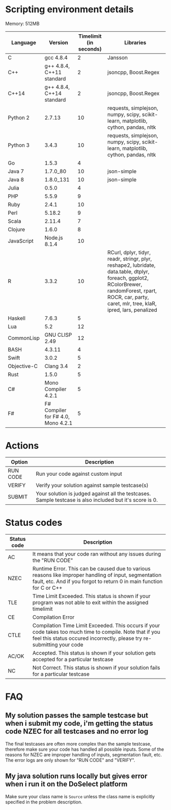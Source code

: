 # Scripting environment details

Memory: 512MB

| Language    | Version                            | Timelimit (in seconds) | Libraries                                                                          |
| ----------  | ---------------------------------- | ---------------------- | ---------------------------------------------------------------------------------- |
| C           | gcc 4.8.4                          | 2                      | Jansson                                                                            |
| C++         | g++ 4.8.4, C++11 standard          | 2                      | jsoncpp, Boost.Regex                                                               |
| C++14       | g++ 4.8.4, C++14 standard          | 2                      | jsoncpp, Boost.Regex                                                               |
| Python 2    | 2.7.13                             | 10                     | requests, simplejson, numpy, scipy, scikit-learn, matplotlib, cython, pandas, nltk |
| Python 3    | 3.4.3                              | 10                     | requests, simplejson, numpy, scipy, scikit-learn, matplotlib, cython, pandas, nltk |
| Go          | 1.5.3                              | 4                      |                                                                                    |
| Java 7      | 1.7.0_80                           | 10                     | json-simple                                                                        |
| Java 8      | 1.8.0_131                          | 10                     | json-simple                                                                        |
| Julia       | 0.5.0                              | 4                      |                                                                                    |
| PHP         | 5.5.9                              | 9                      |                                                                                    |
| Ruby        | 2.4.1                              | 10                     |                                                                                    |
| Perl        | 5.18.2                             | 9                      |                                                                                    |
| Scala       | 2.11.4                             | 7                      |                                                                                    |
| Clojure     | 1.6.0                              | 8                      |                                                                                    |
| JavaScript  | Node.js 8.1.4                      | 10                     |                                                                                    |
| R           | 3.3.2                              | 10                     | RCurl, dplyr, tidyr, readr, stringr, plyr, reshape2, lubridate, data.table, dtplyr, foreach, ggplot2, RColorBrewer, randomForest, rpart, ROCR, car, party, caret, mlr, tree, klaR, ipred, lars, penalized |
| Haskell     | 7.6.3                              | 5                      |                                                                                    |
| Lua         | 5.2                                | 12                     |                                                                                    |
| CommonLisp  | GNU CLISP 2.49                     | 12                     |                                                                                    |
| BASH        | 4.3.11                             | 4                      |                                                                                    |
| Swift       | 3.0.2                              | 5                      |                                                                                    |
| Objective-C |	Clang 3.4                          | 2                      |                                                                                    |
| Rust        | 1.5.0                              | 5                      |                                                                                    |
| C#          | Mono Compiler 4.2.1                | 5                      |                                                                                    |
| F#          | F# Compiler for F# 4.0, Mono 4.2.1 | 5                      |                                                                                    |

# Actions

| Option   | Description                                                                                              |
| -------- | -------------------------------------------------------------------------------------------------------- |
| RUN CODE | Run your code against custom input                                                                       |
| VERIFY   | Verify your solution against sample testcase(s)                                                          |
| SUBMIT   | Your solution is judged against all the testcases. Sample testcase is also included but it's score is 0. |

# Status codes

| Status code | Description |
| ----------- | ----------- |
| AC          | It means that your code ran without any issues during the "RUN CODE"                                         |
| NZEC        | Runtime Error. This can be caused due to various reasons like improper handling of input, segmentation fault, etc. And if you forgot to return 0 in main function for C or C++ |
| TLE         | Time Limit Exceeded. This status is shown if your program was not able to exit within the assigned timelimit |
| CE          | Compilation Error                                                                                            |
| CTLE        | Compilation Time Limit Exceeded. This occurs if your code takes too much time to compile. Note that if you feel this status occured incorrectly, please try re-submitting your code |
| AC/OK       | Accepted. This status is shown if your solution gets accepted for a particular testcase                      |
| NC          | Not Correct. This status is shown if your solution fails for a particular testcase                           |

# FAQ

## My solution passes the sample testcase but when i submit my code, i'm getting the status code NZEC for all testcases and no error log
The final testcases are often more complex than the sample testcase, therefore make sure your code has handled all possible inputs. Some of the reasons for NZEC are improper handling of inputs, segmentation fault, etc. The error logs are only shown for "RUN CODE" and "VERIFY".

## My java solution runs locally but gives error when i run it on the DoSelect platform
Make sure your class name is `Source` unless the class name is explicitly specified in the problem description.
